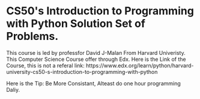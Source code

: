 <h1>CS50's Introduction to Programming with Python Solution Set of Problems.</h1>
<markdown>This course is led by professfor David J-Malan From Harvard Univeristy.</markdown>
<markdown> This Computer Science Course offer through Edx. </markdown>
<markdown>
Here is the Link of the Course, this is not a referal link:  https://www.edx.org/learn/python/harvard-university-cs50-s-introduction-to-programming-with-python
</markdown>

<markdown> Here is the Tip: Be More Consistant, Alteast do one hour programming Daliy.</markdown>

